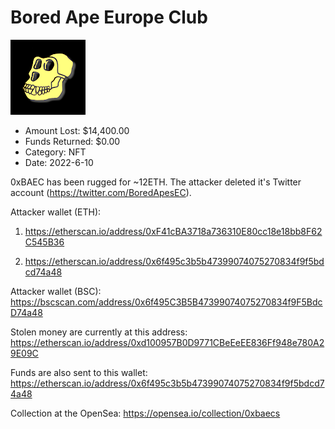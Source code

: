 # Bored Ape Europe Club
![Bored Ape Europe Club](/rektimages/Bored-Ape-Europe-Club.png)
- Amount Lost: $14,400.00
- Funds Returned: $0.00
- Category: NFT
- Date: 2022-6-10

0xBAEC has been rugged for ~12ETH. The attacker deleted it's Twitter account (https://twitter.com/BoredApesEC).

  


Attacker wallet (ETH):

1) https://etherscan.io/address/0xF41cBA3718a736310E80cc18e18bb8F62C545B36

2) https://etherscan.io/address/0x6f495c3b5b47399074075270834f9f5bdcd74a48

  


Attacker wallet (BSC): https://bscscan.com/address/0x6f495C3B5B47399074075270834f9F5BdcD74a48

 

Stolen money are currently at this address: https://etherscan.io/address/0xd100957B0D9771CBeEeEE836Ff948e780A29E09C

Funds are also sent to this wallet: https://etherscan.io/address/0x6f495c3b5b47399074075270834f9f5bdcd74a48

  


Collection at the OpenSea: https://opensea.io/collection/0xbaecs



